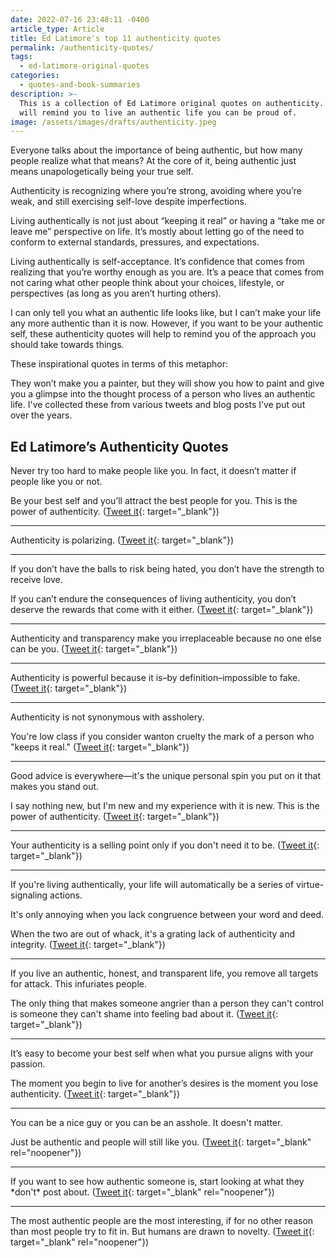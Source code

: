 ```yaml
---
date: 2022-07-16 23:48:11 -0400
article_type: Article
title: Ed Latimore's top 11 authenticity quotes
permalink: /authenticity-quotes/
tags:
  - ed-latimore-original-quotes
categories:
  - quotes-and-book-summaries
description: >-
  This is a collection of Ed Latimore original quotes on authenticity.  These
  will remind you to live an authentic life you can be proud of. 
image: /assets/images/drafts/authenticity.jpeg
---
```

Everyone talks about the importance of being authentic, but how many people realize what that means? At the core of it, being authentic just means unapologetically being your true self.

Authenticity is recognizing where you’re strong, avoiding where you’re weak, and still exercising self-love despite imperfections.

Living authentically is not just about “keeping it real” or having a “take me or leave me” perspective on life. It’s mostly about letting go of the need to conform to external standards, pressures, and expectations.

Living authentically is self-acceptance. It’s confidence that comes from realizing that you’re worthy enough as you are. It’s a peace that comes from not caring what other people think about your choices, lifestyle, or perspectives (as long as you aren’t hurting others).

I can only tell you what an authentic life looks like, but I can’t make your life any more authentic than it is now. However, if you want to be your authentic self, these authenticity quotes will help to remind you of the approach you should take towards things.

These inspirational quotes in terms of this metaphor:

They won’t make you a painter, but they will show you how to paint and give you a glimpse into the thought process of a person who lives an authentic life. I've collected these from various tweets and blog posts I’ve put out over the years.

## Ed Latimore’s Authenticity Quotes

Never try too hard to make people like you. In fact, it doesn’t matter if people like you or not.

Be your best self and you’ll attract the best people for you. This is the power of authenticity. ([Tweet it](https://twitter.com/EdLatimore/status/1268213545709305856){: target="_blank"})

---

Authenticity is polarizing. ([Tweet it](https://twitter.com/EdLatimore/status/1288273531550212099){: target="_blank"})

---

If you don’t have the balls to risk being hated, you don’t have the strength to receive love.

If you can’t endure the consequences of living authenticity, you don’t deserve the rewards that come with it either. ([Tweet it](https://twitter.com/EdLatimore/status/1186783590627139586){: target="_blank"})

---

Authenticity and transparency make you irreplaceable because no one else can be you. ([Tweet it](https://twitter.com/EdLatimore/status/1209181239829303296){: target="_blank"})

---

Authenticity is powerful because it is–by definition–impossible to fake. ([Tweet it](https://twitter.com/EdLatimore/status/1091371263229083653){: target="_blank"})

---

Authenticity is not synonymous with assholery.

You're low class if you consider wanton cruelty the mark of a person who "keeps it real." ([Tweet it](https://twitter.com/EdLatimore/status/1200879853014265856){: target="_blank"})

---

Good advice is everywhere—it's the unique personal spin you put on it that makes you stand out.

I say nothing new, but I'm new and my experience with it is new. This is the power of authenticity. ([Tweet it](https://twitter.com/EdLatimore/status/1290709280925130752){: target="_blank"})

---

Your authenticity is a selling point only if you don't need it to be. ([Tweet it](https://twitter.com/EdLatimore/status/1218162983198756865){: target="_blank"})

---

If you're living authentically, your life will automatically be a series of virtue-signaling actions.

It's only annoying when you lack congruence between your word and deed.

When the two are out of whack, it's a grating lack of authenticity and integrity. ([Tweet it](https://twitter.com/EdLatimore/status/1065911536324149248){: target="_blank"})

---

If you live an authentic, honest, and transparent life, you remove all targets for attack. This infuriates people.

The only thing that makes someone angrier than a person they can't control is someone they can't shame into feeling bad about it. ([Tweet it](https://twitter.com/EdLatimore/status/1223938621759217664){: target="_blank"})

---

It’s easy to become your best self when what you pursue aligns with your passion.&nbsp;

The moment you begin to live for another’s desires is the moment you lose authenticity. ([Tweet it](https://twitter.com/EdLatimore/status/1190080084788613120){: target="_blank"})

---

You can be a nice guy or you can be an asshole. It doesn't matter.

Just be authentic and people will still like you. ([Tweet it](https://twitter.com/EdLatimore/status/1057816422129262592){: target="_blank" rel="noopener"})

---

If you want to see how authentic someone is, start looking at what they \*don't\* post about. ([Tweet it](https://twitter.com/EdLatimore/status/1487653527514189826){: target="_blank" rel="noopener"})

---

The most authentic people are the most interesting, if for no other reason than most people try to fit in. But humans are drawn to novelty. ([Tweet it](https://twitter.com/EdLatimore/status/1100587920203882496){: target="_blank" rel="noopener"})

####